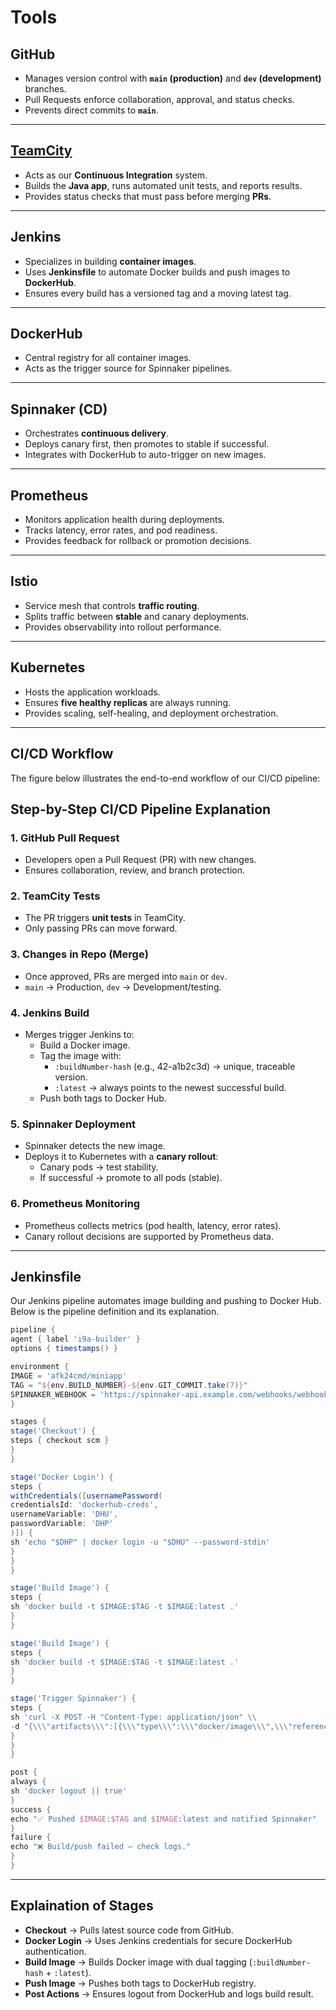 # Tools

## GitHub
- Manages version control with **`main` (production)** and **`dev` (development)** branches.  
- Pull Requests enforce collaboration, approval, and status checks.  
- Prevents direct commits to **`main`**.  

---

## [TeamCity](tools/teamcity.md)
- Acts as our **Continuous Integration** system.  
- Builds the **Java app**, runs automated unit tests, and reports results.  
- Provides status checks that must pass before merging **PRs**.  

---

## Jenkins
- Specializes in building **container images**.  
- Uses **Jenkinsfile** to automate Docker builds and push images to **DockerHub**.  
- Ensures every build has a versioned tag and a moving latest tag.

---

## DockerHub
- Central registry for all container images.  
- Acts as the trigger source for Spinnaker pipelines.  

---

## Spinnaker (CD)
- Orchestrates **continuous delivery**.  
- Deploys canary first, then promotes to stable if successful.  
- Integrates with DockerHub to auto-trigger on new images.  

---

## Prometheus
- Monitors application health during deployments.
- Tracks latency, error rates, and pod readiness.
- Provides feedback for rollback or promotion decisions.

---

## Istio
- Service mesh that controls **traffic routing**.  
- Splits traffic between **stable** and canary deployments.  
- Provides observability into rollout performance.  

---

## Kubernetes
- Hosts the application workloads.  
- Ensures **five healthy replicas** are always running.  
- Provides scaling, self-healing, and deployment orchestration.

---

## CI/CD Workflow

The figure below illustrates the end-to-end workflow of our CI/CD pipeline:

## Step-by-Step CI/CD Pipeline Explanation  

### 1. GitHub Pull Request  
- Developers open a Pull Request (PR) with new changes.
- Ensures collaboration, review, and branch protection.

### 2. TeamCity Tests  
- The PR triggers **unit tests** in TeamCity.
- Only passing PRs can move forward.

### 3. Changes in Repo (Merge)  
- Once approved, PRs are merged into `main` or `dev`.
- `main` → Production, `dev` → Development/testing.

### 4. Jenkins Build 
- Merges trigger Jenkins to:
    - Build a Docker image.
    - Tag the image with:
        - `:buildNumber-hash` (e.g., 42-a1b2c3d) → unique, traceable version.
        - `:latest` → always points to the newest successful build.
    - Push both tags to Docker Hub.

### 5. Spinnaker Deployment
- Spinnaker detects the new image.
- Deploys it to Kubernetes with a **canary rollout**:
    - Canary pods → test stability.
    - If successful → promote to all pods (stable).

### 6. Prometheus Monitoring
- Prometheus collects metrics (pod health, latency, error rates).
- Canary rollout decisions are supported by Prometheus data.

---

## Jenkinsfile

Our Jenkins pipeline automates image building and pushing to Docker Hub. Below is the pipeline definition and its explanation.

```groovy title=""
pipeline {
agent { label 'i9a-builder' }
options { timestamps() }
```

```groovy title=""
environment {
IMAGE = 'afk24cmd/miniapp'
TAG = "${env.BUILD_NUMBER}-${env.GIT_COMMIT.take(7)}"
SPINNAKER_WEBHOOK = 'https://spinnaker-api.example.com/webhooks/webhook/my-pipeline'
}
```

```groovy title=""
stages {
stage('Checkout') {
steps { checkout scm }
}
}
```

```groovy title=""
stage('Docker Login') {
steps {
withCredentials([usernamePassword(
credentialsId: 'dockerhub-creds',
usernameVariable: 'DHU',
passwordVariable: 'DHP'
)]) {
sh 'echo "$DHP" | docker login -u "$DHU" --password-stdin'
}
}
}
```

```groovy title=""
stage('Build Image') {
steps {
sh 'docker build -t $IMAGE:$TAG -t $IMAGE:latest .'
}
}
```

```groovy title=""
stage('Build Image') {
steps {
sh 'docker build -t $IMAGE:$TAG -t $IMAGE:latest .'
}
}
```

```groovy title=""
stage('Trigger Spinnaker') {
steps {
sh 'curl -X POST -H "Content-Type: application/json" \\
-d "{\\\"artifacts\\\":[{\\\"type\\\":\\\"docker/image\\\",\\\"reference\\\":\\\"$IMAGE:$TAG\\\"}]}" $SPINNAKER_WEBHOOK'
}
}
}
```

```groovy title=""
post {
always {
sh 'docker logout || true'
}
success {
echo "✅ Pushed $IMAGE:$TAG and $IMAGE:latest and notified Spinnaker"
}
failure {
echo "❌ Build/push failed — check logs."
}
}
```

---

## Explaination of Stages

- **Checkout** → Pulls latest source code from GitHub.
- **Docker Login** → Uses Jenkins credentials for secure DockerHub authentication.
- **Build Image** → Builds Docker image with dual tagging (`:buildNumber-hash` + `:latest`).
- **Push Image** → Pushes both tags to DockerHub registry.
- **Post Actions** → Ensures logout from DockerHub and logs build result.